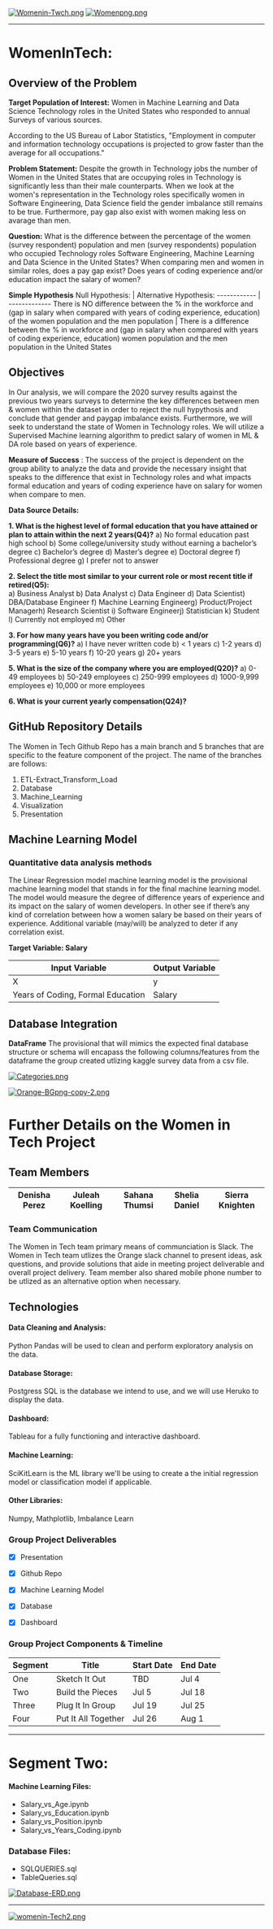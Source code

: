 
[![Womenin-Twch.png](https://i.postimg.cc/G2PjRQ8B/Womenin-Twch.png)](https://postimg.cc/PpxDz1Mh)
[![Womenpng.png](https://i.postimg.cc/C1jRdMg5/Womenpng.png)](https://postimg.cc/hztD5BhR)
<hr>

# WomenInTech: 

## Overview of the Problem

**Target Population of Interest:** Women in Machine Learning and Data Science  Technology roles in the United States who responded to annual Surveys of various sources.

According to the US Bureau of Labor Statistics, "Employment in computer and information technology occupations is projected to grow faster than the average for all occupations."

**Problem Statement:** Despite the growth in Technology jobs the number of Women in the United States that are occupying roles in Technology is significantly less than their male counterparts. When we look at the women's representation in the Technology roles specifically women in Software Engineering, Data Science field the gender imbalance still remains to be true. Furthermore, pay gap also exist with women making less on avarage than men.

**Question:**  What is the difference between the percentage of the women (survey respondent) population and men  (survey respondents) population who occupied Technology roles Software Engineering, Machine Learning and Data Science in the United States? When comparing men and women in similar roles, does a pay gap exist? Does years of coding experience and/or education impact the salary of women? 

**Simple Hypothesis**
Null Hypothesis: | Alternative Hypothesis:
------------ | -------------
There is NO difference between the % in the workforce and (gap in salary when compared with years of coding experience, education) of the women population  and the men population | There is a difference between the % in workforce and (gap in salary when compared with years of coding experience, education) women population and the men population in the United States


## Objectives
In Our analysis, we will compare the 2020 survey results against the previous two years surveys to determine the key differences between men & women within the dataset in order to reject the null hypythosis and conclude that gender and paygap imbalance exists.  Furthermore, we will seek to understand the state of Women in Technology roles. We will utilize a Supervised Machine learning algorithm to predict salary of women in ML & DA role based on years of experience.

**Measure of Success** : The success of the project is dependent on the group ability to analyze the data and provide the necessary insight that speaks to the difference that exist in Technology roles and what impacts formal education and years of coding experience have on salary for women when compare to men. 

**Data Source Details:**

**1. What is the highest level of formal education that you have attained or plan to attain within the next 2 years(Q4)?** 
a) No formal education past high school b) Some college/university study without earning a bachelor’s degree c) Bachelor’s degree d) Master’s degree e) Doctoral degree f) Professional degree g) I prefer not to answer

**2. Select the title most similar to your current role or most recent title if retired(Q5):**  
a) Business Analyst b) Data Analyst c) Data Engineer d) Data Scientist) DBA/Database Engineer f) Machine Learning Engineerg) Product/Project Managerh) Research Scientist i) Software Engineerj) Statistician k) Student l) Currently not employed m) Other

**3. For how many years have you been writing code and/or programming(Q6)?** 
a) I have never written code b) < 1 years c) 1-2 years d) 3-5 years e) 5-10 years f) 10-20 years g) 20+ years
 
**5. What is the size of the company where you are employed(Q20)?** 
a) 0-49 employees b) 50-249 employees c) 250-999 employees d) 1000-9,999 employees e) 10,000 or more employees

**6. What is your current yearly compensation(Q24)?**  



## GitHub Repository Details
The Women in Tech Github Repo has a main branch and 5 branches that are specific to the feature component of the project. The name of the branches are follows:
1. ETL-Extract_Transform_Load
2. Database
3. Machine_Learning
4. Visualization
5. Presentation

## Machine Learning Model
### Quantitative data analysis methods
The Linear Regression model machine learning model is the provisional machine learning model that stands in for the final machine learning model.
The model would measure the degree of difference years of experience and its impact on the salary of women developers. In other see if there’s any kind of correlation between how a women salary be based on their years of experience. Additional variable (may/will) be analyzed to deter if any correlation exist. 


**Target Variable: Salary**

Input Variable | Output Variable
------------ | -------------
X |y
Years of Coding, Formal Education | Salary


##  Database Integration

**DataFrame**
The provisional that will mimics the expected final database structure or schema will encapass the following columns/features from the dataframe the group created utlizing kaggle survey data from a csv file. 

[![Categories.png](https://i.postimg.cc/cJmkh66p/Categories.png)](https://postimg.cc/KK15vGPf)

[![Orange-BGpng-copy-2.png](https://i.postimg.cc/kXkDNtgG/Orange-BGpng-copy-2.png)](https://postimg.cc/2V7zryvN)

# Further Details on the Women in Tech Project  

## Team Members 
Denisha Perez | Juleah Koelling| Sahana Thumsi| Shelia Daniel | Sierra Knighten
------------ | -------------  | ------------- | ------------- | -------------
 ### Team Communication
 The Women in Tech team primary means of communciation is Slack. The Women in Tech team utlizes the Orange slack channel to present ideas, ask questions, and provide solutions that aide in meeting project deliverable and overall project delivery. Team member also shared mobile phone number to be utlized as an alternative option when necessary. 


## Technologies 
#### Data Cleaning and Analysis: 
Python Pandas will be used to clean and perform exploratory analysis on the data.
#### Database Storage:
Postgress SQL is the database we intend to use, and we will use Heruko to display the data.
#### Dashboard: 
Tableau for a fully functioning and interactive dashboard.
#### Machine Learning:
SciKitLearn is the ML library we'll be using to create a the initial regression model or classification model if applicable.
#### Other Libraries:
Numpy, Mathplotlib, Imbalance Learn 

 
### Group Project Deliverables 
- [x] Presentation
- [x] Github Repo
- [x] Machine Learning Model
- [x] Database
- [x] Dashboard 


### Group Project Components & Timeline  
Segment | Title | Start Date | End Date 
------------ | ------------- | ------------- | -------------
One | Sketch It Out | TBD | Jul 4 
Two |Build the Pieces | Jul 5  | Jul 18
Three |Plug It In	Group |	Jul 19 | Jul 25
Four|Put It All Together | Jul 26 | Aug 1


 
<hr> 

# Segment Two: 

#### Machine Learning Files: 

- Salary_vs_Age.ipynb
- Salary_vs_Education.ipynb
-  Salary_vs_Position.ipynb
- Salary_vs_Years_Coding.ipynb






### Database Files: 
- SQLQUERIES.sql
- TableQueries.sql

[![Database-ERD.png](https://i.postimg.cc/N058nJ9J/Database-ERD.png)](https://postimg.cc/2qNBbxxh)






<hr> 

[![womenin-Tech2.png](https://i.postimg.cc/QdLVgrn3/womenin-Tech2.png)](https://postimg.cc/qzLk0WTb)
